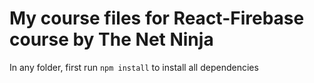 # My course files for React-Firebase course by The Net Ninja

In any folder, first run `npm install` to install all dependencies
